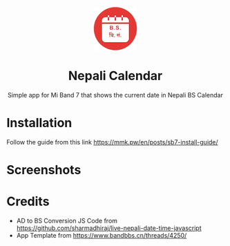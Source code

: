 <div align="center">
<img src="docs/ico.png" alt="" />
<h1>Nepali Calendar</h1>
<p>
</p>
<p>Simple app for Mi Band 7 that shows the current date in Nepali BS Calendar</p>
</div>

# Installation
Follow the guide from this link https://mmk.pw/en/posts/sb7-install-guide/

# Screenshots


# Credits
- AD to BS Conversion JS Code from https://github.com/sharmadhiraj/live-nepali-date-time-javascript
- App Template from https://www.bandbbs.cn/threads/4250/
